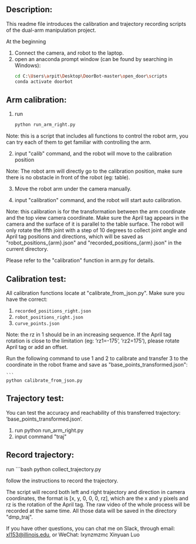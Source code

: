 ## Description:

This readme file introduces the calibration and trajectory recording scripts of the dual-arm manipulation project.

At the beginning
1. Connect the camera, and robot to the laptop.
2. open an anaconda prompt window (can be found by searching in Windows):
    ```bash
    cd C:\Users\arpit\Desktop\DoorBot-master\open_door\scripts
    conda activate doorbot

## Arm calibration:

1. run
    ```bash
    python run_arm_right.py

Note: this is a script that includes all functions to control the robot arm, you can try each of them to get familiar with controlling the arm.

2. input "calib" command, and the robot will move to the calibration position

Note: The robot arm will directly go to the calibration position, make sure there is no obstacle in front of the robot (eg: table).

3. Move the robot arm under the camera manually.

4. input "calibration" command, and the robot will start auto calibration.

Note: this calibration is for the transformation between the arm coordinate and the top view camera coordinate. Make sure the April tag appears in the camera and the surface of it is parallel to the table surface. The robot will only rotate the fifth joint with a step of 10 degrees to collect joint angle and April tag positions and directions, which will be saved as "robot_positions_{arm}.json" and "recorded_positions_{arm}.json" in the current directory.

Please refer to the "calibration" function in arm.py for details.

## Calibration test:

All calibration functions locate at "calibrate_from_json.py".
Make sure you have the correct:
1. `recorded_positions_right.json`
2. `robot_positions_right.json`
3. `curve_points.json`

Note: the rz in 1 should be in an increasing sequence. If the April tag rotation is close to the limitation (eg: ’rz1=-175‘, ’rz2=175‘), please rotate April tag or add an offset.

Run the following command to use 1 and 2 to calibrate and transfer 3 to the coordinate in the robot frame and save as "base_points_transformed.json":
    
    ```
    python calibrate_from_json.py


## Trajectory test:

You can test the accuracy and reachability of this transferred trajectory: ’base_points_transformed.json‘.
1. run python run_arm_right.py
2. input command "traj"

## Record trajectory:

run 
    ```bash
    python collect_trajectory.py

follow the instructions to record the trajectory.

The script will record both left and right trajectory and direction in camera coordinates, the format is [x, y, 0, 0, 0, rz], which are the x and y pixels and rz is the rotation of the April tag. The raw video of the whole process will be recorded at the same time. All those data will be saved in the directory "dmp_traj".

If you have other questions, you can chat me on Slack, through email: xl153@illinois.edu, or WeChat: lxynzmzmc
Xinyuan Luo
